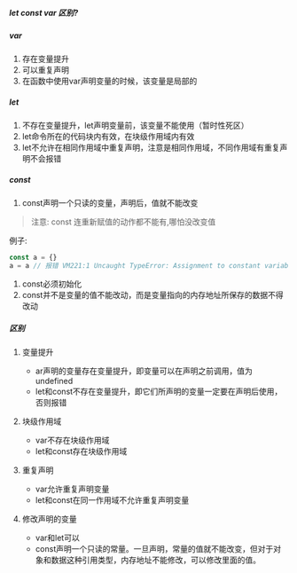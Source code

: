 ##### let const var 区别?

##### var

1. 存在变量提升
2. 可以重复声明
3. 在函数中使用var声明变量的时候，该变量是局部的

##### let

1. 不存在变量提升，let声明变量前，该变量不能使用（暂时性死区）
2. let命令所在的代码块内有效，在块级作用域内有效
3. let不允许在相同作用域中重复声明，注意是相同作用域，不同作用域有重复声明不会报错

##### const

1. const声明一个只读的变量，声明后，值就不能改变

> 注意: const 连重新赋值的动作都不能有,哪怕没改变值

例子:

```js
const a = {}
a = a // 报错 VM221:1 Uncaught TypeError: Assignment to constant variable.at <anonymous>:1:3
```



1. const必须初始化
2. const并不是变量的值不能改动，而是变量指向的内存地址所保存的数据不得改动

##### 区别

1. 变量提升
   + ar声明的变量存在变量提升，即变量可以在声明之前调用，值为undefined
   + let和const不存在变量提升，即它们所声明的变量一定要在声明后使用，否则报错
2. 块级作用域
   + var不存在块级作用域
   + let和const存在块级作用域
3. 重复声明
   + var允许重复声明变量
   + let和const在同一作用域不允许重复声明变量

4. 修改声明的变量
   + var和let可以
   + const声明一个只读的常量。一旦声明，常量的值就不能改变，但对于对象和数据这种引用类型，内存地址不能修改，可以修改里面的值。